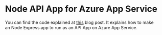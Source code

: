 # Node API App for Azure App Service
You can find the code explained at [this](http://www.kefalidis.me/2015/03/part-2-running-non-net-api-apps-on-azure-app-service/) blog post. It explains how to make an Node Express app to run as an API App on Azure App Service.
